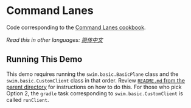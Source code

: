 # Command Lanes

Code corresponding to the [Command Lanes cookbook](https://swim.dev/tutorials/command-lanes/).

*Read this in other languages: [简体中文](README.zh-cn.md)*

## Running This Demo

This demo requires running the `swim.basic.BasicPlane` class and the `swim.basic.CustomClient` class in that order. Review [`README.md` from the parent directory](../README.md) for instructions on how to do this. For those who pick Option 2, the `gradle` task corresponding to `swim.basic.CustomClient` is called `runClient`.
